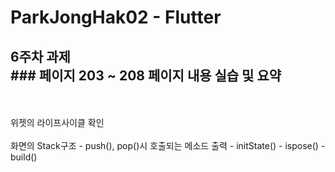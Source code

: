 # ParkJongHak02 - Flutter


## 6주차 과제<br/>### 페이지 203 ~ 208 페이지 내용 실습 및 요약

<br/>
<br/>
위젯의 라이프사이클 확인
<br/>
<br/>
화면의 Stack구조 - push(), pop()시 호출되는 메소드 출력
- initState()
- ispose()
- build()

